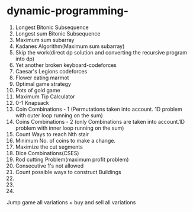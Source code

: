 # dynamic-programming-

1) Longest Bitonic Subsequence 
2) Longest sum Bitonic Subsequence 
3) Maximum sum subarray 
4) Kadanes Algorithm(Maximum sum subarray)
5) Skip the work(direct dp solution and converting the recursive program into dp) 
6) Yet another broken keyboard-codeforces
7) Caesar's Legions codeforces
8) Flower eating marmot 
9) Optimal game strategy 
10) Pots of gold game 
11) Maximum Tip Calculator 
12) 0-1 Knapsack 
13) Coin Combinations - 1 (Permutations taken into account. 1D problem with outer loop running on the sum)
14) Coins Combinations - 2 (only Combinations are taken into account.1D problem with inner loop running on the sum)
15) Count Ways to reach Nth stair
16) Minimum No. of coins to make a change.
17) Maximize the cut segments
18) Dice Combinations(CSES)
19) Rod cutting Problem(maximum profit problem)
20) Consecutive 1's not allowed 
21) Count possible ways to construct Buildings
22)
23)  
24) 

Jump game all variations + buy and sell all variations 
